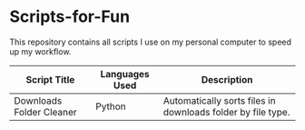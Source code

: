 # Scripts-for-Fun

This repository contains all scripts I use on my personal computer to speed up my workflow.

   Script Title     	 |     Languages Used    |    Description
-----------------------	 | --------------------- | -----------------
Downloads Folder Cleaner |  Python		 | Automatically sorts files in downloads folder by file type.
